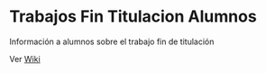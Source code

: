 # Trabajos Fin Titulacion Alumnos
Información a alumnos sobre el trabajo fin de titulación

Ver [Wiki](https://github.com/gti-upm/Trabajos_Fin_Titulacion_Alumnos/wiki)


